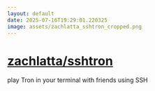 ```yaml
---
layout: default
date: 2025-07-16T19:29:01.220325
image: assets/zachlatta_sshtron_cropped.png
---
```


# [zachlatta/sshtron](https://github.com/zachlatta/sshtron)

play Tron in your terminal with friends using SSH

